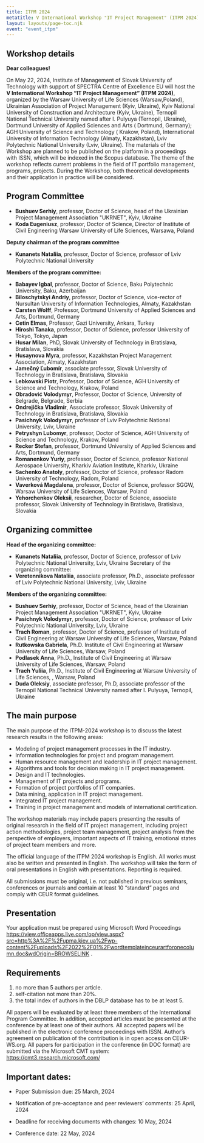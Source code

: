 ```yaml
---
title: ITPM 2024
metatitle: V International Workshop "IT Project Management" (ITPM 2024)
layout: layouts/page-toc.njk
event: "event_itpm"
---
```


<h2 class="subtitle" id="details">Workshop details</h2>

**Dear colleagues!**

On May 22, 2024, Institute of Management of Slovak University of Technology with support of SPECTRA Centre of Excellence EU will host the **V International Workshop “IT Project Management” (ITPM 2024)**, organized by the Warsaw University of Life Sciences (Warsaw,Poland), Ukrainian Association of Project Management (Kyiv, Ukraine), Kyiv National University of Construction and Architecture (Kyiv, Ukraine), Ternopil National Technical University named after I. Pulyuya (Ternopil, Ukraine), Dortmund University of Applied Sciences and Arts ( Dortmund, Germany); AGH University of Science and Technology ( Krakow, Poland), International University of Information Technology (Almaty, Kazakhstan), Lviv Polytechnic National University (Lviv, Ukraine).
The materials of the Workshop are planned to be published on the platform in a proceedings with ISSN, which will be indexed in the Scopus database.
The theme of the workshop reflects current problems in the field of IT portfolio management, programs, projects. During the Workshop, both theoretical developments and their application in practice will be considered.

<h2 class="subtitle" id="program-committee">Program Committee</h2>

- **Bushuev Serhiy**, professor, Doctor of Science, head of the Ukrainian Project Management Association "UKRNET", Kyiv, Ukraine
- **Koda Eugeniusz**, professor, Doctor of Science, Director of Institute of Civil Engineering Warsaw University of Life Sciences, Warsawa, Poland

**Deputy chairman of the program committee**

- **Kunanets Nataliia**, professor, Doctor of Science, professor of Lviv Polytechnic National University

**Members of the program committee:**

- **Babayev Igbal**, professor, Doctor of Science, Baku Polytechnic University, Baku, Azerbaijan
- **Biloschytskyi Andriy**, professor, Doctor of Science, vice-rector of Nursultan University of Information Technologies, Almaty, Kazakhstan
- **Carsten Wolff**, Professor, Dortmund University of Applied Sciences and Arts, Dortmund, Germany 
- **Cetin Elmas**, Professor, Gazi University, Ankara, Turkey
- **Hiroshi Tanaka**, professor, Doctor of Science, professor University of Tokyo, Tokyo, Japan 
- **Husar Milan**, PhD, Slovak University of Technology in Bratislava, Bratislava, Slovakia 
- **Husaynova Myra**, professor, Kazakhstan Project Management Association, Almaty, Kazakhstan
- **Jamečný Ľubomír**, associate professor, Slovak University of Technology in Bratislava, Bratislava, Slovakia
- **Lebkowski Piotr**, Professor, Doctor of Science, AGH University of Science and Technology, Krakow, Poland 
- **Obradović Volodymyr**, Professor, Doctor of Science, University of Belgrade, Belgrade, Serbia 
- **Ondrejička Vladimír**, Associate professor, Slovak University of Technology in Bratislava, Bratislava, Slovakia 
- **Pasichnyk Volodymyr**, professor of Lviv Polytechnic National University, Lviv, Ukraine 
- **Petryshyn Lubomyr**, professor, Doctor of Science, AGH University of Science and Technology, Krakow, Poland 
- **Recker Stefan**, professor, Dortmund University of Applied Sciences and Arts, Dortmund, Germany 
- **Romanenkov Yuriy**, professor, Doctor of Science, professor National Aerospace University, Kharkiv Aviation Institute, Kharkiv, Ukraine 
- **Sachenko Anatoly**, professor, Doctor of Science, professor Radom University of Technology, Radom, Poland 
- **Vaverková Magdalena**, professor, Doctor of Science, professor SGGW, Warsaw University of Life Sciences, Warsaw, Poland
- **Yehorchenkov Oleksii**, researcher, Doctor of Science, associate professor, Slovak University of Technology in Bratislava, Bratislava, Slovakia 

<h2 class="subtitle" id="orginizing-committee"> Organizing committee </h2>

**Head of the organizing committee:**
- **Kunanets Nataliia**, professor, Doctor of Science, professor of Lviv Polytechnic National University, Lviv, Ukraine
Secretary of the organizing committee:
- **Veretennikova Nataliia**, associate professor, Ph.D., associate professor of Lviv Polytechnic National University, Lviv, Ukraine

**Members of the organizing committee:**
- **Bushuev Serhiy**, professor, Doctor of Science, head of the Ukrainian Project Management Association "UKRNET", Kyiv, Ukraine
- **Pasichnyk Volodymyr**, professor, Doctor of Science, professor of Lviv Polytechnic National University, Lviv, Ukraine 
- **Trach Roman**, professor, Doctor of Science, professor of Institute of Civil Engineering at Warsaw University of Life Sciences, Warsaw, Poland 
- **Rutkowska Gabriela**,  Ph.D. Institute of Civil Engineering at Warsaw University of Life Sciences, Warsaw, Poland 
- **Podlasek Anna**, Ph.D., Institute of Civil Engineering at Warsaw University of Life Sciences,  Warsaw, Poland 
- **Trach Yuliia**, Ph.D., Institute of Civil Engineering at Warsaw University of Life Sciences, , Warsaw, Poland 
- **Duda Oleksiy**, associate professor, Ph.D, associate professor of the Ternopil National Technical University named after I. Pulyuya, Ternopil, Ukraine

<h2 class="subtitle" id="purpose">The main purpose</h2>

The main purpose of the ITPM-2024 workshop is to discuss the latest research results in the following areas:
- Modeling of project management processes in the IT industry.
- Information technologies for project and program management.
- Human resource management and leadership in IT project management.
- Algorithms and tools for decision making in IT project management.
- Design and IT technologies.
- Management of IT projects and programs.
- Formation of project portfolios of IT companies.
- Data mining, application in IT project management.
- Integrated IT project management.
- Training in project management and models of international certification.

The workshop materials may include papers presenting the results of original research in the field of IT project management, including project action methodologies, project team management, project analysis from the perspective of employers, important aspects of IT training, emotional states of project team members and more.

The official language of the ITPM 2024 workshop is English. All works must also be written and presented in English. The workshop will take the form of oral presentations in English with presentations. Reporting is required. 

All submissions must be original, i.e. not published in previous seminars, conferences or journals and contain at least 10 “standard” pages and comply with CEUR format guidelines.

<h2 class="subtitle" id="presentation">Presentation</h2>

Your application must be prepared using Microsoft Word Proceedings <https://view.officeapps.live.com/op/view.aspx?src=http%3A%2F%2Fupma.kiev.ua%2Fwp-content%2Fuploads%2F2022%2F01%2Fwordtemplateinceurartforonecolumn.doc&wdOrigin=BROWSELINK> .

<h2 class="subtitle" id="requirements">Requirements</h2>

1.	no more than 5 authors per article.
2.	self-citation not more than 20%.
3.	the total index of authors in the DBLP database has to be at least 5.

All papers will be evaluated by at least three members of the International Program Committee. In addition, accepted articles must be presented at the conference by at least one of their authors. All accepted papers will be published in the electronic conference proceedings with ISSN.
Author’s agreement on publication of the contribution is in open access on CEUR-WS.org.
All papers for participation in the conference (in DOC format) are submitted via the Microsoft CMT system: <https://cmt3.research.microsoft.com/>

<h2 class="subtitle" id="important-dates">Important dates:</h2>

- Paper Submission due:  25 March, 2024

- Notification of pre-acceptance and peer reviewers’ comments: 25 April, 2024

- Deadline for receiving documents with changes: 10 May, 2024

- Conference date: 22 May, 2024 
